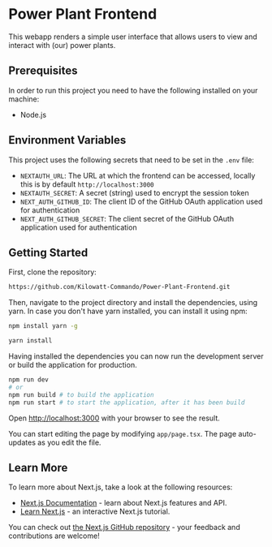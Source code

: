 # Power Plant Frontend
This webapp renders a simple user interface that allows users to view and interact with (our) power plants.

## Prerequisites
In order to run this project you need to have the following installed on your machine:
- Node.js

## Environment Variables
This project uses the following secrets that need to be set in the `.env` file:
- `NEXTAUTH_URL`: The URL at which the frontend can be accessed, locally this is by default `http://localhost:3000`
- `NEXTAUTH_SECRET`: A secret (string) used to encrypt the session token
- `NEXT_AUTH_GITHUB_ID`: The client ID of the GitHub OAuth application used for authentication
- `NEXT_AUTH_GITHUB_SECRET`: The client secret of the GitHub OAuth application used for authentication

## Getting Started

First, clone the repository:

```bash
https://github.com/Kilowatt-Commando/Power-Plant-Frontend.git
```

Then, navigate to the project directory and install the dependencies, using yarn. In case you don't have yarn installed, you can install it using npm:

```bash
npm install yarn -g
````

```bash
yarn install
````

Having installed the dependencies you can now run the development server or build the application for production.

```bash
npm run dev
# or
npm run build # to build the application
npm run start # to start the application, after it has been build
```

Open [http://localhost:3000](http://localhost:3000) with your browser to see the result.

You can start editing the page by modifying `app/page.tsx`. The page auto-updates as you edit the file.

## Learn More

To learn more about Next.js, take a look at the following resources:

- [Next.js Documentation](https://nextjs.org/docs) - learn about Next.js features and API.
- [Learn Next.js](https://nextjs.org/learn) - an interactive Next.js tutorial.

You can check out [the Next.js GitHub repository](https://github.com/vercel/next.js/) - your feedback and contributions
are welcome!